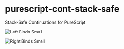 # purescript-cont-stack-safe
Stack-Safe Continuations for PureScript

![Left Binds Small](https://raw.githubusercontent.com/clinuxrulz/purescript-cont-stack-safe/master/Benchmark/graphs/left-bind-small.png)

![Right Binds Small](https://raw.githubusercontent.com/clinuxrulz/purescript-cont-stack-safe/master/Benchmark/graphs/right-bind-small.png)
